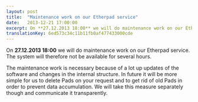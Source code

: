 ```yaml
---
layout: post
title:  "Maintenance work on our Etherpad service"
date:   2013-12-21 17:00:00
excerpt: On **27.12.2013 18:00** we will do maintenance work on our Etherpad service. The system will therefore not be available for several hours.
translationKey: 6ed573c34c11b11fb0af477433000cde
---
```


On **27.12.2013 18:00** we will do maintenance work on our Etherpad service. The system will therefore not be available for several hours.

The maintenance work is necessary because of a lot up updates of the software and changes in the internal structure. In future it will be more simple for us to delete Pads on your request and to get rid of old Pads in order to prevent data accumulation. We will take this measure separately though and communicate it transparently.
